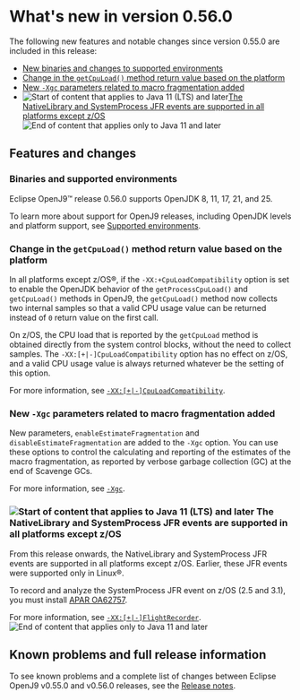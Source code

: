 <!--
* Copyright (c) 2017, 2025 IBM Corp. and others
*
* This program and the accompanying materials are made
* available under the terms of the Eclipse Public License 2.0
* which accompanies this distribution and is available at
* https://www.eclipse.org/legal/epl-2.0/ or the Apache
* License, Version 2.0 which accompanies this distribution and
* is available at https://www.apache.org/licenses/LICENSE-2.0.
*
* This Source Code may also be made available under the
* following Secondary Licenses when the conditions for such
* availability set forth in the Eclipse Public License, v. 2.0
* are satisfied: GNU General Public License, version 2 with
* the GNU Classpath Exception [1] and GNU General Public
* License, version 2 with the OpenJDK Assembly Exception [2].
*
* [1] https://www.gnu.org/software/classpath/license.html
* [2] https://openjdk.org/legal/assembly-exception.html
*
* SPDX-License-Identifier: EPL-2.0 OR Apache-2.0 OR GPL-2.0-only WITH Classpath-exception-2.0 OR GPL-2.0-only WITH OpenJDK-assembly-exception-1.0
-->

# What's new in version 0.56.0

The following new features and notable changes since version 0.55.0 are included in this release:

- [New binaries and changes to supported environments](#binaries-and-supported-environments)
- [Change in the `getCpuLoad()` method return value based on the platform](#change-in-the-getcpuload-method-return-value-based-on-the-platform)
- [New `-Xgc` parameters related to macro fragmentation added](#new-xgc-parameters-related-to-macro-fragmentation-added)
- ![Start of content that applies to Java 11 (LTS) and later](cr/java11plus.png)[The NativeLibrary and SystemProcess JFR events are supported in all platforms except z/OS](#the-nativelibrary-and-systemprocess-jfr-events-are-supported-in-all-platforms-except-zos) ![End of content that applies only to Java 11 and later](cr/java_close_lts.png)

## Features and changes

### Binaries and supported environments

Eclipse OpenJ9&trade; release 0.56.0 supports OpenJDK 8, 11, 17, 21, and 25.

To learn more about support for OpenJ9 releases, including OpenJDK levels and platform support, see [Supported environments](openj9_support.md).

### Change in the `getCpuLoad()` method return value based on the platform

In all platforms except z/OS&reg;, if the `-XX:+CpuLoadCompatibility` option is set to enable the OpenJDK behavior of the `getProcessCpuLoad()` and `getCpuLoad()` methods in OpenJ9, the `getCpuLoad()` method now collects two internal samples so that a valid CPU usage value can be returned instead of `0` return value on the first call.

On z/OS, the CPU load that is reported by the `getCpuLoad` method is obtained directly from the system control blocks, without the need to collect samples. The `-XX:[+|-]CpuLoadCompatibility` option has no effect on z/OS, and a valid CPU usage value is always returned whatever be the setting of this option.

For more information, see [`-XX:[+|-]CpuLoadCompatibility`](xxcpuloadcompatibility.md).

### New `-Xgc` parameters related to macro fragmentation added

New parameters, `enableEstimateFragmentation` and `disableEstimateFragmentation` are added to the `-Xgc` option. You can use these options to control the calculating and reporting of the estimates of the macro fragmentation, as reported by verbose garbage collection (GC) at the end of Scavenge GCs.

For more information, see [`-Xgc`](xgc.md#disableestimatefragmentation).

### ![Start of content that applies to Java 11 (LTS) and later](cr/java11plus.png) The NativeLibrary and SystemProcess JFR events are supported in all platforms except z/OS

From this release onwards, the NativeLibrary and SystemProcess JFR events are supported in all platforms except z/OS. Earlier, these JFR events were supported only in Linux&reg;.

To record and analyze the SystemProcess JFR event on z/OS (2.5 and 3.1), you must install [APAR OA62757](https://www.ibm.com/support/pages/apar/OA62757).

For more information, see [`-XX:[+|-]FlightRecorder`](xxflightrecorder.md). ![End of content that applies only to Java 11 and later](cr/java_close_lts.png)

## Known problems and full release information

To see known problems and a complete list of changes between Eclipse OpenJ9 v0.55.0 and v0.56.0 releases, see the [Release notes](https://github.com/eclipse-openj9/openj9/blob/master/doc/release-notes/0.56/0.56.md).

<!-- ==== END OF TOPIC ==== version0.56.md ==== -->
